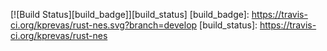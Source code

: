 [![Build Status][build_badge]][build_status]
[build_badge]: https://travis-ci.org/kprevas/rust-nes.svg?branch=develop
[build_status]: https://travis-ci.org/kprevas/rust-nes
